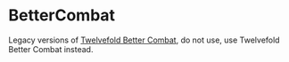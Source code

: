# BetterCombat
Legacy versions of [Twelvefold Better Combat](https://www.curseforge.com/minecraft/mc-mods/twelvefold-better-combat), do not use, use Twelvefold Better Combat instead.
